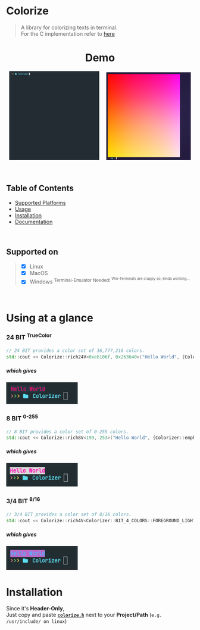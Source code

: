 # Colorize
> A library for colorizing texts in terminal. <br>
> For the C implementation refer to [here](https://github.com/HeavySin/Colorize-C)

<h1 align="center">Demo</h1>
<p align="center" width=100%">
  <img width="48%" src="assets/colorize-demo.gif" alt="Demo GIF">
  &nbsp; &nbsp;
  <img width="45%" src="assets/gradient-demo.png" alt="Demo Gradiant">
</p>

<br>

## Table of Contents

- [Supported Platforms](#supported-on)
- [Usage](#using-at-a-glance)
- [Installation](#installation)
- [Documentation](/docs/documentation.md)

<br>

## Supported on

> - [x] Linux
> - [x] MacOS
> - [x] Windows  <sup>Terminal-Emulator Needed! <sup> Win-Terminals are crappy so, kinda working...</sup></sup>

<br>

# Using at a glance

### 24 BIT <sup>TrueColor</sup>
```C++
// 24 BIT provides a color set of 16,777,216 colors.
std::cout << Colorize::rich24V<0xeb106f, 0x263640>("Hello World", {Colorizer::emphasis::BOLD}) << std::endl;
```
##### which gives
<img width="38%" src="assets/example-001.png" alt="Example 24-bit">

<br>

### 8 BIT <sup>0-255</sup>
```C++
// 8 BIT provides a color set of 0-255 colors.
std::cout << Colorize::rich8V<199, 253>("Hello World", {Colorizer::emphasis::BOLD}) << std::endl;
```
##### which gives
<img width="38%" src="assets/example-002.png" alt="Example 8-bit">

<br>

### 3/4 BIT <sup>8/16</sup>
```C++
// 3/4 BIT provides a color set of 8/16 colors.
std::cout << Colorize::rich4V<Colorizer::BIT_4_COLORS::FOREGROUND_LIGHT_Blue, Colorizer::BIT_4_COLORS::BACKGROUND_Magenta>("Hello World", {Colorizer::emphasis::BOLD}) << std::endl;
```
##### which gives
<img width="38%" src="assets/example-003.png" alt="Example 3/4-bit">


<br>

# Installation
Since it's **Header-Only**,
<br>
Just copy and paste [**`colorize.h`**](/src/colorize.hpp) next to your **Project/Path** (`e.g. /usr/include/ on linux`)
